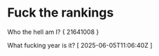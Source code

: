 # Fuck the rankings

Who the hell am I?
{ 21641008 }

What fucking year is it?
[ 2025-06-05T11:06:40Z ]
